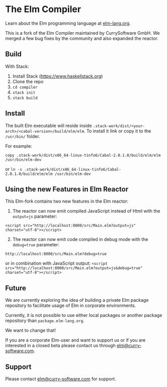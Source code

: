 # The Elm Compiler

Learn about the Elm programming language at [elm-lang.org](http://elm-lang.org/).

This is a fork of the Elm Compiler maintained by CurrySoftware GmbH.
We merged a few bug fixes by the community and also expanded the reactor.

## Build

With Stack:

1. Install Stack (https://www.haskellstack.org)
2. Clone the repo
3. `cd compiler`
4. `stack init`
5. `stack build`


## Install

The built Elm executable will reside inside `.stack-work/dist/<your-arch>/<cabal-version>/build/elm/elm`.
To install it link or copy it to the `/usr/bin/` folder.

For example:

`copy .stack-work/dist/x86_64-linux-tinfo6/Cabal-2.0.1.0/build/elm/elm /usr/bin/elm-dev`

or
`ln -s .stack-work/dist/x86_64-linux-tinfo6/Cabal-2.0.1.0/build/elm/elm /usr/bin/elm-dev`


## Using the new Features in Elm Reactor

This Elm-fork contains two new features in the Elm reactor:

1. The reactor can now emit compiled JavaScript instead of Html with the `output=js` parameter:

`<script src="http://localhost:8000/src/Main.elm?output=js" charset="utf-8"></script>`

2. The reactor can now emit code compiled in debug mode with the `debug=true` parameter:

`http://localhost:8000/src/Main.elm?debug=true`

or in combination with JavaScript output:
`<script src="http://localhost:8000/src/Main.elm?output=js&debug=true" charset="utf-8"></script>`



## Future

We are currently exploring the idea of building a private Elm package repository to facilitate usage of Elm in corporate environments.

Currently, it is not possible to use either local packages or another package repository than `package.elm-lang.org`.

We want to change that!

If you are a corporate Elm-user and want to support us or if you are interested in a closed beta please contact us through [elm@curry-software.com](mailto:elm@curry-software.com).

## Support

Please contact [elm@curry-software.com](mailto:elm@curry-software.com) for support.
